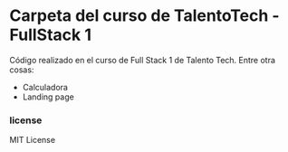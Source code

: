 # Carpeta del curso de TalentoTech - FullStack 1
Código realizado en el curso de Full Stack 1 de Talento Tech. Entre otra cosas:
- Calculadora
- Landing page
### license
MIT License

